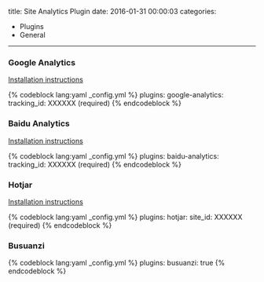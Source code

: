 title: Site Analytics Plugin
date: 2016-01-31 00:00:03
categories:
- Plugins
- General
---

### Google Analytics

[Installation instructions](https://analytics.google.com/analytics/web)

{% codeblock lang:yaml _config.yml %}
plugins:
    google-analytics:
        tracking_id: XXXXXX (required)
{% endcodeblock %}

### Baidu Analytics

[Installation instructions](https://tongji.baidu.com/web/welcome/login)

{% codeblock lang:yaml _config.yml %}
plugins:
    baidu-analytics:
        tracking_id: XXXXXX (required)
{% endcodeblock %}

### Hotjar

[Installation instructions](https://help.hotjar.com/hc/en-us/sections/115002608787-Installation-Guides)

{% codeblock lang:yaml _config.yml %}
plugins:
    hotjar:
        site_id: XXXXXX (required)
{% endcodeblock %}

### Busuanzi

{% codeblock lang:yaml _config.yml %}
plugins:
    busuanzi: true
{% endcodeblock %}
